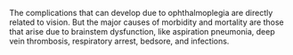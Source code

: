 The complications that can develop due to ophthalmoplegia are directly related to vision. But the major causes of morbidity and mortality are those that arise due to brainstem dysfunction, like aspiration pneumonia, deep vein thrombosis, respiratory arrest, bedsore, and infections.
